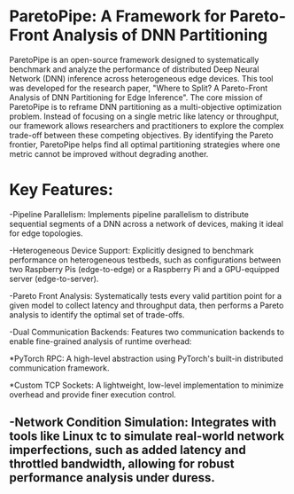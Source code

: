 # ParetoPipe: A Framework for Pareto-Front Analysis of DNN Partitioning

ParetoPipe is an open-source framework designed to systematically benchmark and analyze the performance of distributed Deep Neural Network (DNN) inference across heterogeneous edge devices. This tool was developed for the research paper, "Where to Split? A Pareto-Front Analysis of DNN Partitioning for Edge Inference". The core mission of ParetoPipe is to reframe DNN partitioning as a multi-objective optimization problem. Instead of focusing on a single metric like latency or throughput, our framework allows researchers and practitioners to explore the complex trade-off between these competing objectives. By identifying the Pareto frontier, ParetoPipe helps find all optimal partitioning strategies where one metric cannot be improved without degrading another.

# Key Features:

-Pipeline Parallelism: Implements pipeline parallelism to distribute sequential segments of a DNN across a network of devices, making it ideal for edge topologies.

-Heterogeneous Device Support: Explicitly designed to benchmark performance on heterogeneous testbeds, such as configurations between two Raspberry Pis (edge-to-edge) or a Raspberry Pi and a GPU-equipped server (edge-to-server).

-Pareto Front Analysis: Systematically tests every valid partition point for a given model to collect latency and throughput data, then performs a Pareto analysis to identify the optimal set of trade-offs.

-Dual Communication Backends: Features two communication backends to enable fine-grained analysis of runtime overhead:

  *PyTorch RPC: A high-level abstraction using PyTorch's built-in distributed communication framework.
  
  *Custom TCP Sockets: A lightweight, low-level implementation to minimize overhead and provide finer execution control.

-Network Condition Simulation: Integrates with tools like Linux tc to simulate real-world network imperfections, such as added latency and throttled bandwidth, allowing for robust performance analysis under duress.
---

